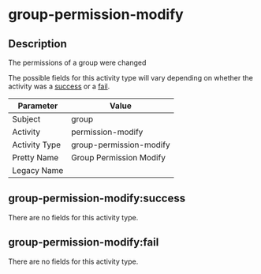 group-permission-modify
=======================

Description
-----------
The permissions of a group were changed

The possible fields for this activity type will vary depending on whether the activity was a [success](#group-permission-modifysuccess) or a [fail](#group-permission-modifyfail).

| Parameter     | Value                   |
| ------------- | ----------------------- |
| Subject       | group                   |
| Activity      | permission-modify       |
| Activity Type | group-permission-modify |
| Pretty Name   | Group Permission Modify |
| Legacy Name   |                         |

group-permission-modify:success
-------------------------------

There are no fields for this activity type.


group-permission-modify:fail
----------------------------

There are no fields for this activity type.
